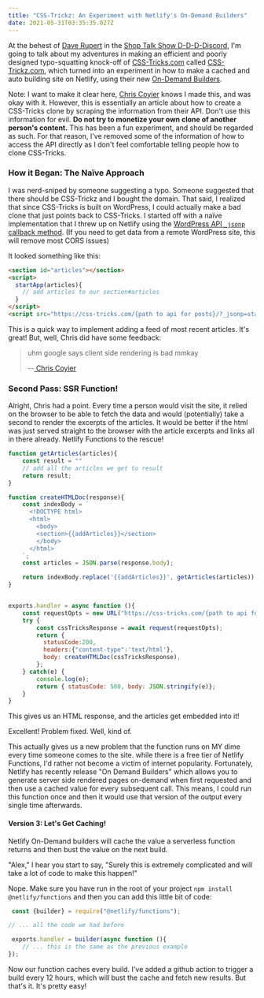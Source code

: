 ```yaml
---
title: "CSS-Trickz: An Experiment with Netlify's On-Demand Builders"
date: 2021-05-31T03:35:35.027Z
---
```

At the behest of [Dave Rupert](https://daverupert.com/) in the [Shop Talk Show D-D-D-Discord](https://www.patreon.com/shoptalkshow), I'm going to talk about my adventures in making an efficient and poorly designed typo-squatting knock-off of [CSS-Tricks.com](https://css-tricks.com) called [CSS-Trickz.com](https://css-trickz.com), which turned into an experiment in how to make a cached and auto building site on Netlify, using their new [On-Demand Builders](https://docs.netlify.com/configure-builds/on-demand-builders/).

Note: I want to make it clear here, [Chris Coyier](https://chriscoyier.net/) knows I made this, and was okay with it. However, this is essentially an article about how to create a CSS-Tricks clone by scraping the information from their API. Don't use this information for evil. **Do not try to monetize your own clone of another person's content.** This has been a fun experiment, and should be regarded as such. For that reason, I've removed some of the information of how to access the API directly as I don't feel comfortable telling people how to clone CSS-Tricks.

### How it Began: The Naïve Approach

I was nerd-sniped by someone suggesting a typo. Someone suggested that there should be CSS-Trickz and I bought the domain. That said, I realized that since CSS-Tricks is built on WordPress, I could actually make a bad clone that just points back to CSS-Tricks. I started off with a naïve implementation that I threw up on Netlify using the [WordPress API `_jsonp` callback method](https://developer.wordpress.org/rest-api/using-the-rest-api/global-parameters/#_jsonp). (If you need to get data from a remote WordPress site, this will remove most CORS issues)

It looked something like this:

```html
<section id="articles"></section>
<script>
  startApp(articles){
    // add articles to our section#articles
  }
</script>
<script src="https://css-tricks.com/{path to api for posts}/?_jsonp=startApp"></script>
```

This is a quick way to implement adding a feed of most recent articles. It's great! But, well, Chris did have some feedback:

> uhm google says client side rendering is bad mmkay
>
> \--[ Chris Coyier](https://github.com/fimion/css-trickz/issues/1)

### Second Pass: SSR Function!

Alright, Chris had a point. Every time a person would visit the site, it relied on the browser to be able to fetch the data and would (potentially) take a second to render the excerpts of the articles. It would be better if the html was just served straight to the browser with the article excerpts and links all in there already. Netlify Functions to the rescue!

```javascript
function getArticles(articles){
    const result = ""
    // add all the articles we get to result
    return result;
}

function createHTMLDoc(response){
    const indexBody = `
      <!DOCTYPE html>
      <html>
        <body>
        <section>{{addArticles}}</section>
        </body>
      </html>
    `;
    const articles = JSON.parse(response.body);

    return indexBody.replace('{{addArticles}}', getArticles(articles));
}


exports.handler = async function (){
    const requestOpts = new URL("https://css-tricks.com/{path to api for posts}");
    try {
        const cssTricksResponse = await request(requestOpts);
        return {
          statusCode:200, 
          headers:{"content-type":'text/html'}, 
          body: createHTMLDoc(cssTricksResponse),
        };
    } catch(e) {
        console.log(e);
        return { statusCode: 500, body: JSON.stringify(e)};
    }
}
```

This gives us an HTML response, and the articles get embedded into it! 

Excellent! Problem fixed. Well, kind of.

This actually gives us a new problem that the function runs on MY dime every time someone comes to the site. while there is a free tier of Netlify Functions, I'd rather not become a victim of internet popularity. Fortunately, Netlify has recently release "On Demand Builders" which allows you to  generate server side rendered pages on-demand when first requested and then use a cached value for every subsequent call. This means, I could run this function once and then it would use that version of the output every single time afterwards.

#### Version 3: Let's Get Caching!

Netlify On-Demand builders will cache the value a serverless function returns and then bust the value on the next build. 

"Alex," I hear you start to say, "Surely this is extremely complicated and will take a lot of code to make this happen!"

Nope. Make sure you have run in the root of your project `npm install @netlify/functions` and then you can add this little bit of code:

```javascript
 const {builder} = require("@netlify/functions");

// ... all the code we had before

 exports.handler = builder(async function (){
    // ... this is the same as the previous example
});
```

Now our function caches every build. I've added a github action to trigger a build every 12 hours, which will bust the cache and fetch new results. But that's it. It's pretty easy!